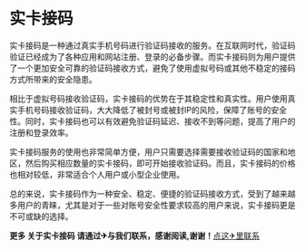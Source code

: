 # 实卡接码

实卡接码是一种通过真实手机号码进行验证码接收的服务。在互联网时代，验证码验证已经成为了各种应用和网站注册、登录的必备步骤。而实卡接码则为用户提供了一个更加安全可靠的验证码接收方式，避免了使用虚拟号码或其他不稳定的接码方式所带来的安全隐患。

相比于虚拟号码接收验证码，实卡接码的优势在于其稳定性和真实性。用户使用真实手机号码接收验证码，大大降低了被封号或被封IP的风险，保障了账号的安全性。同时，实卡接码也可以有效避免验证码延迟、接收不到等问题，提高了用户的注册和登录效率。

实卡接码服务的使用也非常简单方便，用户只需要选择需要接收验证码的国家和地区，然后购买相应数量的实卡接码，即可开始接收验证码。而且，实卡接码的价格也相对较低，非常适合个人用户或小型企业使用。

总的来说，实卡接码作为一种安全、稳定、便捷的验证码接收方式，受到了越来越多用户的青睐，尤其是对于一些对账号安全性要求较高的用户来说，实卡接码更是不可或缺的选择。

**更多 关于实卡接码 请通过✈与我们联系，感谢阅读,谢谢！**[点这✈里联系](https://w.k02.cc)